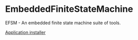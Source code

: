 # EmbeddedFiniteStateMachine
EFSM - An embedded finite state machine suite of tools.


[Application installer](https://github.com/CaptiveAire/EmbeddedFiniteStateMachine/raw/master/EFSM.Designer/clickonce/setup.exe)

